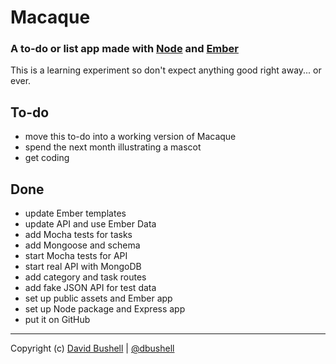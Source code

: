 Macaque
========

### A to-do or list app made with [Node](http://nodejs.org/) and [Ember](http://emberjs.com/)

This is a learning experiment so don't expect anything good right away... or ever.

## To-do

* move this to-do into a working version of Macaque
* spend the next month illustrating a mascot
* get coding

## Done

* update Ember templates
* update API and use Ember Data
* add Mocha tests for tasks
* add Mongoose and schema
* start Mocha tests for API
* start real API with MongoDB
* add category and task routes
* add fake JSON API for test data
* set up public assets and Ember app
* set up Node package and Express app
* put it on GitHub

* * *

Copyright (c) [David Bushell](http://dbushell.com) | [@dbushell](http://twitter.com/dbushell)
